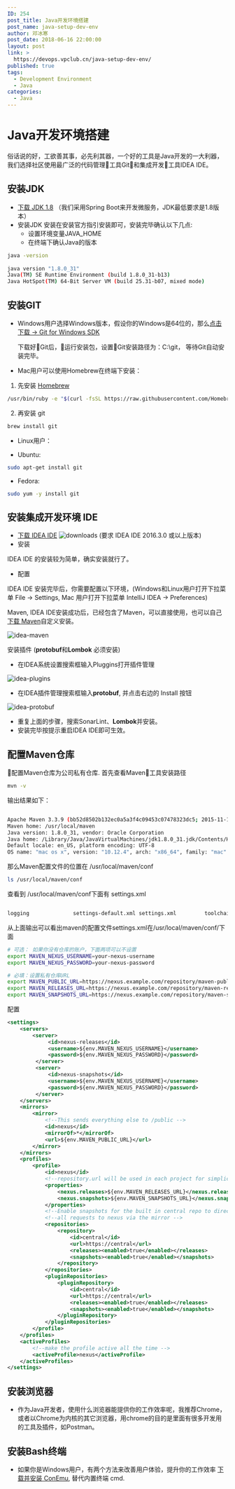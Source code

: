 ```yaml
---
ID: 254
post_title: Java开发环境搭建
post_name: java-setup-dev-env
author: 邓冰寒
post_date: 2018-06-16 22:00:00
layout: post
link: >
  https://devops.vpclub.cn/java-setup-dev-env/
published: true
tags:
  - Development Environment
  - Java
categories:
  - Java
---
```


# Java开发环境搭建

俗话说的好，工欲善其事，必先利其器，一个好的工具是Java开发的一大利器，我们选择社区使用最广泛的代码管理工具Git和集成开发工具IDEA IDE。

## 安装JDK

* [下载 JDK 1.8](https://stage.vpclub.cn/file/jdk/jdk-8u152-windows-x64.exe) （我们采用Spring Boot来开发微服务，JDK最低要求是1.8版本）
* 安装JDK 安装在安装官方指引安装即可，安装完毕确认以下几点:
    * 设置环境变量JAVA_HOME
    * 在终端下确认Java的版本

```bash
java -version
  
java version "1.8.0_31"
Java(TM) SE Runtime Environment (build 1.8.0_31-b13)
Java HotSpot(TM) 64-Bit Server VM (build 25.31-b07, mixed mode)
```  

## 安装GIT
  
* Windows用户选择Windows版本，假设你的Windows是64位的，那么[点击下载 -> Git for Windows SDK](https://stage.vpclub.cn/file/git/git-sdk-installer-1.0.6-64.7z.exe)

    下载好Git后，运行安装包，设置Git安装路径为：C:\git， 等待Git自动安装完毕。

* Mac用户可以使用Homebrew在终端下安装：

1. 先安装 [Homebrew](http://brew.sh/index_zh-cn.html)
```bash
/usr/bin/ruby -e "$(curl -fsSL https://raw.githubusercontent.com/Homebrew/install/master/install)"
```

2. 再安装 git

```bash
brew install git
```

* Linux用户：

* Ubuntu:

```bash
sudo apt-get install git
```

* Fedora:

```bash
sudo yum -y install git
```

## 安装集成开发环境 IDE

* [下载 IDEA IDE](https://www.jetbrains.com/idea/download)
  ![downloads](/images/java-setup-dev-env/idea-downloads.png) (要求 IDEA IDE 2016.3.0 或以上版本)
* 安装

IDEA IDE 的安装较为简单，确实安装就行了。

* 配置
  
IDEA IDE 安装完毕后，你需要配置以下环境，(Windows和Linux用户打开下拉菜单 File -> Settings, Mac 用户打开下拉菜单 IntelliJ IDEA -> Preferences)

Maven, IDEA IDE安装成功后，已经包含了Maven，可以直接使用，也可以自己[下载 Maven](apache-maven-3.5.2-bin.zip)自定义安装。

![idea-maven](/images/java-setup-dev-env/idea-maven.png)

安装插件 (**protobuf**和**Lombok** 必须安装)

* 在IDEA系统设置搜索框输入Pluggins打开插件管理

![idea-plugins](/images/java-setup-dev-env/idea-plugins.png)

* 在IDEA插件管理搜索框输入**protobuf**, 并点击右边的 Install 按钮

![idea-protobuf](/images/java-setup-dev-env/idea-protobuf.png)

* 重复上面的步骤，搜索SonarLint、**Lombok**并安装。
* 安装完毕按提示重启IDEA IDE即可生效。

## 配置Maven仓库

配置Maven仓库为公司私有仓库. 首先查看Maven工具安装路径

```bash
mvn -v
```

输出结果如下：

```bash

Apache Maven 3.3.9 (bb52d8502b132ec0a5a3f4c09453c07478323dc5; 2015-11-11T00:41:47+08:00)
Maven home: /usr/local/maven
Java version: 1.8.0_31, vendor: Oracle Corporation
Java home: /Library/Java/JavaVirtualMachines/jdk1.8.0_31.jdk/Contents/Home/jre
Default locale: en_US, platform encoding: UTF-8
OS name: "mac os x", version: "10.12.4", arch: "x86_64", family: "mac"
```

那么Maven配置文件的位置在 /usr/local/maven/conf

```bash
ls /usr/local/maven/conf
```

查看到 /usr/local/maven/conf下面有 settings.xml

```bash

logging              settings-default.xml settings.xml         toolchains.xml
```

从上面输出可以看出maven的配置文件settings.xml在/usr/local/maven/conf/下面

```bash
# 可选： 如果你没有仓库的账户，下面两项可以不设置
export MAVEN_NEXUS_USERNAME=your-nexus-username
export MAVEN_NEXUS_PASSWORD=your-nexus-password

# 必填：设置私有仓库URL
export MAVEN_PUBLIC_URL=https://nexus.example.com/repository/maven-public/
export MAVEN_RELEASES_URL=https://nexus.example.com/repository/maven-releases/
export MAVEN_SNAPSHOTS_URL=https://nexus.example.com/repository/maven-snapshots/
```

配置 

```xml
<settings>
    <servers>
        <server>
             <id>nexus-releases</id>
             <username>${env.MAVEN_NEXUS_USERNAME}</username>
             <password>${env.MAVEN_NEXUS_PASSWORD}</password>
         </server>
         <server>
             <id>nexus-snapshots</id>
             <username>${env.MAVEN_NEXUS_USERNAME}</username>
             <password>${env.MAVEN_NEXUS_PASSWORD}</password>
         </server>
    </servers>
    <mirrors>
        <mirror>
            <!--This sends everything else to /public -->
            <id>nexus</id>
            <mirrorOf>*</mirrorOf>
            <url>${env.MAVEN_PUBLIC_URL}</url>
        </mirror>
    </mirrors>
    <profiles>
        <profile>
            <id>nexus</id>
            <!--repository.url will be used in each project for simplicity-->
            <properties>
                <nexus.releases>${env.MAVEN_RELEASES_URL}</nexus.releases>
                <nexus.snapshots>${env.MAVEN_SNAPSHOTS_URL}</nexus.snapshots>
            </properties>
            <!--Enable snapshots for the built in central repo to direct -->
            <!--all requests to nexus via the mirror -->
            <repositories>
                <repository>
                    <id>central</id>
                    <url>https://central</url>
                    <releases><enabled>true</enabled></releases>
                    <snapshots><enabled>true</enabled></snapshots>
                </repository>
            </repositories>
            <pluginRepositories>
                <pluginRepository>
                    <id>central</id>
                    <url>https://central</url>
                    <releases><enabled>true</enabled></releases>
                    <snapshots><enabled>true</enabled></snapshots>
                </pluginRepository>
            </pluginRepositories>
        </profile>
    </profiles>
    <activeProfiles>
        <!--make the profile active all the time -->
        <activeProfile>nexus</activeProfile>
    </activeProfiles>
</settings>
```

## 安装浏览器

* 作为Java开发者，使用什么浏览器能提供你的工作效率呢，我推荐Chrome，或者以Chrome为内核的其它浏览器，用chrome的目的是里面有很多开发用的工具及插件，如Postman。

## 安装Bash终端

* 如果你是Windows用户，有两个方法来改善用户体验，提升你的工作效率
  [下载并安装 ConEmu](https://stage.vpclub.cn/file/conemu/ConEmuSetup.161206.exe), 替代内置终端 cmd.
